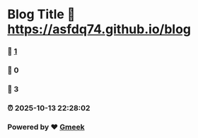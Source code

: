 # Blog Title :link: https://asfdq74.github.io/blog 
### :page_facing_up: [1](https://asfdq74.github.io/blog/tag.html) 
### :speech_balloon: 0 
### :hibiscus: 3 
### :alarm_clock: 2025-10-13 22:28:02 
### Powered by :heart: [Gmeek](https://github.com/Meekdai/Gmeek)

